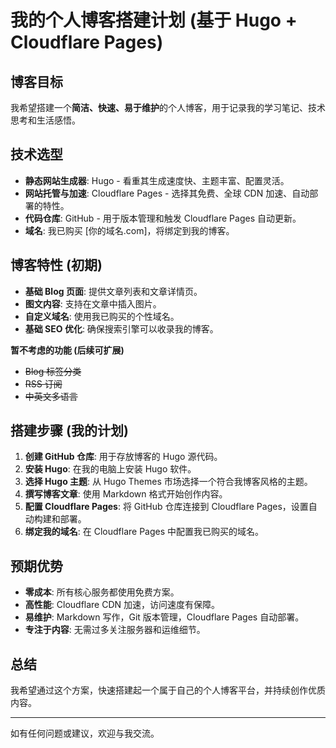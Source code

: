 # 我的个人博客搭建计划 (基于 Hugo + Cloudflare Pages)

## 博客目标

我希望搭建一个**简洁、快速、易于维护**的个人博客，用于记录我的学习笔记、技术思考和生活感悟。

## 技术选型

*   **静态网站生成器**:  Hugo -  看重其生成速度快、主题丰富、配置灵活。
*   **网站托管与加速**: Cloudflare Pages -  选择其免费、全球 CDN 加速、自动部署的特性。
*   **代码仓库**: GitHub -  用于版本管理和触发 Cloudflare Pages 自动更新。
*   **域名**:  我已购买 [你的域名.com]，将绑定到我的博客。

## 博客特性 (初期)

*   **基础 Blog 页面**:  提供文章列表和文章详情页。
*   **图文内容**:  支持在文章中插入图片。
*   **自定义域名**:  使用我已购买的个性域名。
*   **基础 SEO 优化**:  确保搜索引擎可以收录我的博客。

**暂不考虑的功能 (后续可扩展)**

*   ~~Blog 标签分类~~
*   ~~RSS 订阅~~
*   ~~中英文多语言~~

## 搭建步骤 (我的计划)

1.  **创建 GitHub 仓库**:  用于存放博客的 Hugo 源代码。
2.  **安装 Hugo**:  在我的电脑上安装 Hugo 软件。
3.  **选择 Hugo 主题**:  从 Hugo Themes 市场选择一个符合我博客风格的主题。
4.  **撰写博客文章**:  使用 Markdown 格式开始创作内容。
5.  **配置 Cloudflare Pages**:  将 GitHub 仓库连接到 Cloudflare Pages，设置自动构建和部署。
6.  **绑定我的域名**:  在 Cloudflare Pages 中配置我已购买的域名。

## 预期优势

*   **零成本**:  所有核心服务都使用免费方案。
*   **高性能**:  Cloudflare CDN 加速，访问速度有保障。
*   **易维护**:  Markdown 写作，Git 版本管理，Cloudflare Pages 自动部署。
*   **专注于内容**:  无需过多关注服务器和运维细节。

## 总结

我希望通过这个方案，快速搭建起一个属于自己的个人博客平台，并持续创作优质内容。

---

如有任何问题或建议，欢迎与我交流。
